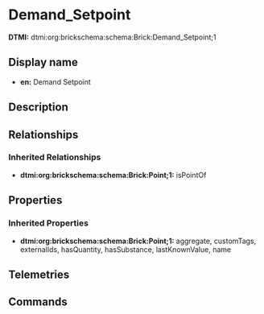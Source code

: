 # Demand_Setpoint
**DTMI:** dtmi:org:brickschema:schema:Brick:Demand_Setpoint;1
## Display name
- **en:** Demand Setpoint
## Description
## Relationships
### Inherited Relationships
* **dtmi:org:brickschema:schema:Brick:Point;1:** isPointOf
## Properties
### Inherited Properties
* **dtmi:org:brickschema:schema:Brick:Point;1:** aggregate, customTags, externalIds, hasQuantity, hasSubstance, lastKnownValue, name
## Telemetries
## Commands
